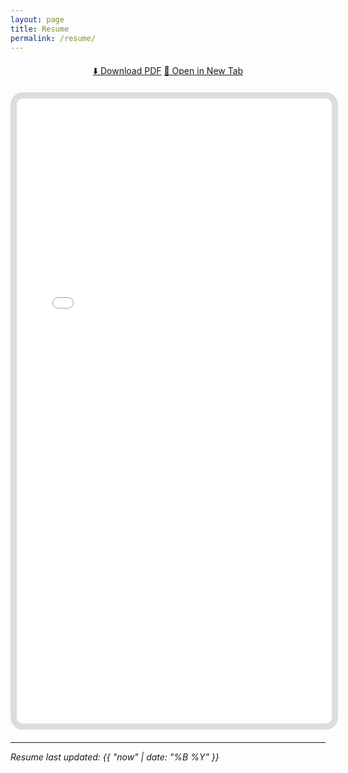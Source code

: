 ```yaml
---
layout: page
title: Resume
permalink: /resume/
---
```


<div style="text-align: center; margin: 20px 0;">
<a href="{{ site.baseurl }}/assets/documents/Calisir_Onur_Resume.pdf" class="btn" download="Onur_Calisir_Resume.pdf">⬇️ Download PDF</a>
<a href="{{ site.baseurl }}/assets/documents/Calisir_Onur_Resume.pdf" class="btn" target="_blank">🔗 Open in New Tab</a>
</div>

<div style="text-align: center; margin: 20px 0;">
<iframe src="{{ site.baseurl }}/assets/documents/Calisir_Onur_Resume.pdf" width="100%" height="1000px" style="border: 10px solid #ddd; border-radius: 20px;">
<p>Your browser does not support PDFs. <a href="{{ site.baseurl }}/assets/documents/Calisir_Onur_Resume.pdf">Download the PDF</a>.</p>
</iframe>
</div>

---

*Resume last updated: {{ "now" | date: "%B %Y" }}*
